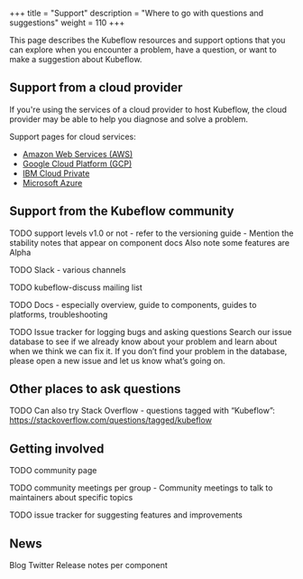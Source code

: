 +++
title = "Support"
description = "Where to go with questions and suggestions"
weight = 110
+++

This page describes the Kubeflow resources and support options that you can
explore when you encounter a problem, have a question, or want to make a
suggestion about Kubeflow.

## Support from a cloud provider

If you're using the services of a cloud provider to host Kubeflow, the cloud
provider may be able to help you diagnose and solve a problem.

Support pages for cloud services:

* [Amazon Web Services (AWS)](https://aws.amazon.com/contact-us/)
* [Google Cloud Platform (GCP)](https://cloud.google.com/support-hub/)
* [IBM Cloud Private](https://www.ibm.com/cloud/support)
* [Microsoft Azure](https://azure.microsoft.com/en-au/support/options/)

## Support from the Kubeflow community

TODO support levels v1.0 or not - refer to the versioning guide - Mention the stability notes that appear on component docs
Also note some features are Alpha

TODO Slack - various channels

TODO kubeflow-discuss mailing list

TODO Docs - especially overview, guide to components, guides to platforms, troubleshooting

TODO Issue tracker for logging bugs and asking questions
Search our issue database to see if we already know about your problem and learn about when we think we can fix it. If you don’t find your problem in the database, please open a new issue and let us know what’s going on.

## Other places to ask questions

TODO Can also try Stack Overflow - questions tagged with “Kubeflow”: https://stackoverflow.com/questions/tagged/kubeflow


## Getting involved

TODO community page

TODO community meetings per group - Community meetings to talk to maintainers about specific topics

TODO issue tracker for suggesting features and improvements

## News

Blog
Twitter
Release notes per component
